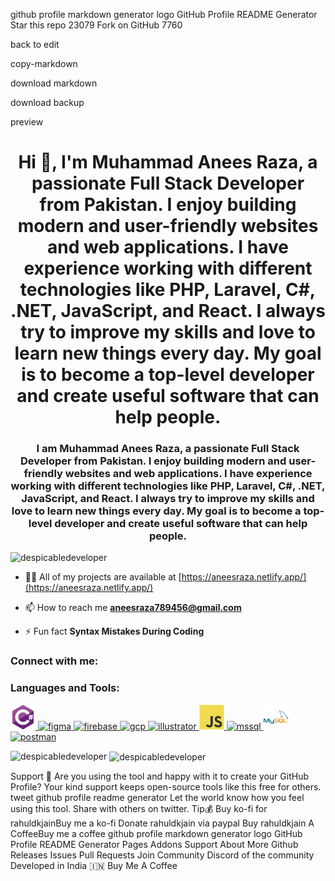 github profile markdown generator logo
GitHub Profile README Generator
Star this repo
23079
Fork on GitHub
7760

back to edit

copy-markdown

download markdown

download backup

preview
<h1 align="center">Hi 👋, I'm Muhammad Anees Raza, a passionate Full Stack Developer from Pakistan. I enjoy building modern and user-friendly websites and web applications. I have experience working with different technologies like PHP, Laravel, C#, .NET, JavaScript, and React. I always try to improve my skills and love to learn new things every day. My goal is to become a top-level developer and create useful software that can help people.</h1>
<h3 align="center">I am Muhammad Anees Raza, a passionate Full Stack Developer from Pakistan. I enjoy building modern and user-friendly websites and web applications. I have experience working with different technologies like PHP, Laravel, C#, .NET, JavaScript, and React. I always try to improve my skills and love to learn new things every day. My goal is to become a top-level developer and create useful software that can help people.</h3>

<p align="left"> <img src="https://komarev.com/ghpvc/?username=despicabledeveloper&label=Profile%20views&color=0e75b6&style=flat" alt="despicabledeveloper" /> </p>

- 👨‍💻 All of my projects are available at [https://aneesraza.netlify.app/](https://aneesraza.netlify.app/)

- 📫 How to reach me **aneesraza789456@gmail.com**

- ⚡ Fun fact **Syntax Mistakes During Coding**

<h3 align="left">Connect with me:</h3>
<p align="left">
</p>

<h3 align="left">Languages and Tools:</h3>
<p align="left"> <a href="https://www.w3schools.com/cs/" target="_blank" rel="noreferrer"> <img src="https://raw.githubusercontent.com/devicons/devicon/master/icons/csharp/csharp-original.svg" alt="csharp" width="40" height="40"/> </a> <a href="https://www.figma.com/" target="_blank" rel="noreferrer"> <img src="https://www.vectorlogo.zone/logos/figma/figma-icon.svg" alt="figma" width="40" height="40"/> </a> <a href="https://firebase.google.com/" target="_blank" rel="noreferrer"> <img src="https://www.vectorlogo.zone/logos/firebase/firebase-icon.svg" alt="firebase" width="40" height="40"/> </a> <a href="https://cloud.google.com" target="_blank" rel="noreferrer"> <img src="https://www.vectorlogo.zone/logos/google_cloud/google_cloud-icon.svg" alt="gcp" width="40" height="40"/> </a> <a href="https://www.adobe.com/in/products/illustrator.html" target="_blank" rel="noreferrer"> <img src="https://www.vectorlogo.zone/logos/adobe_illustrator/adobe_illustrator-icon.svg" alt="illustrator" width="40" height="40"/> </a> <a href="https://developer.mozilla.org/en-US/docs/Web/JavaScript" target="_blank" rel="noreferrer"> <img src="https://raw.githubusercontent.com/devicons/devicon/master/icons/javascript/javascript-original.svg" alt="javascript" width="40" height="40"/> </a> <a href="https://www.microsoft.com/en-us/sql-server" target="_blank" rel="noreferrer"> <img src="https://www.svgrepo.com/show/303229/microsoft-sql-server-logo.svg" alt="mssql" width="40" height="40"/> </a> <a href="https://www.mysql.com/" target="_blank" rel="noreferrer"> <img src="https://raw.githubusercontent.com/devicons/devicon/master/icons/mysql/mysql-original-wordmark.svg" alt="mysql" width="40" height="40"/> </a> <a href="https://postman.com" target="_blank" rel="noreferrer"> <img src="https://www.vectorlogo.zone/logos/getpostman/getpostman-icon.svg" alt="postman" width="40" height="40"/> </a> </p>

<p><img align="left" src="https://github-readme-stats.vercel.app/api/top-langs?username=despicabledeveloper&show_icons=true&locale=en&layout=compact" alt="despicabledeveloper" /></p>

<p>&nbsp;<img align="center" src="https://github-readme-stats.vercel.app/api?username=despicabledeveloper&show_icons=true&locale=en" alt="despicabledeveloper" /></p>

Support 🙏
Are you using the tool and happy with it to create your GitHub Profile?
Your kind support keeps open-source tools like this free for others.
tweet github profile readme generator
Let the world know how you feel using this tool. Share with others on twitter.
Tip💰
Buy ko-fi for rahuldkjainBuy me a ko-fi
Donate rahuldkjain via paypal
Buy rahuldkjain A CoffeeBuy me a coffee
github profile markdown generator logo
GitHub Profile README Generator
Pages
Addons
Support
About
More
Github
Releases
Issues
Pull Requests
Join Community
Discord of the community
Developed in India 🇮🇳
Buy Me A Coffee

